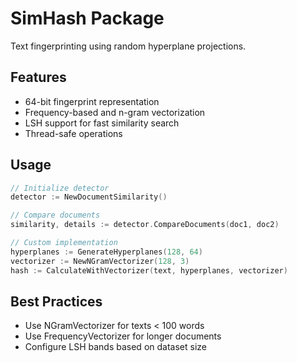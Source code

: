 # SimHash Package

Text fingerprinting using random hyperplane projections.

## Features
- 64-bit fingerprint representation
- Frequency-based and n-gram vectorization
- LSH support for fast similarity search
- Thread-safe operations

## Usage
```go
// Initialize detector
detector := NewDocumentSimilarity()

// Compare documents
similarity, details := detector.CompareDocuments(doc1, doc2)

// Custom implementation
hyperplanes := GenerateHyperplanes(128, 64)
vectorizer := NewNGramVectorizer(128, 3)
hash := CalculateWithVectorizer(text, hyperplanes, vectorizer)
```

## Best Practices
- Use NGramVectorizer for texts < 100 words
- Use FrequencyVectorizer for longer documents
- Configure LSH bands based on dataset size